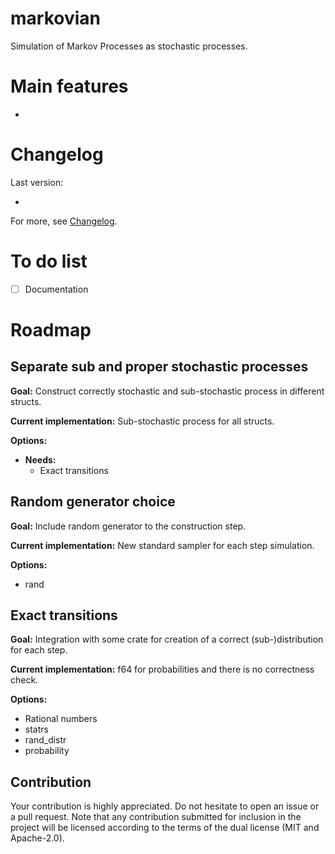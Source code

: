 # markovian
Simulation of Markov Processes as stochastic processes.

# Main features

- 

# Changelog

Last version:

- 

For more, see [Changelog](https://github.com/rasa200/markovian/blob/master/Changelog.md).

# To do list

- [ ] Documentation

# Roadmap

## Separate sub and proper stochastic processes

**Goal:** Construct correctly stochastic and sub-stochastic process in different structs.

**Current implementation:** Sub-stochastic process for all structs.

**Options:**

- **Needs:** 
  - Exact transitions

## Random generator choice

**Goal:** Include random generator to the construction step.

**Current implementation:** New standard sampler for each step simulation. 

**Options:**

- rand

## Exact transitions

**Goal:** Integration with some crate for creation of a correct (sub-)distribution for each step. 

**Current implementation:** f64 for probabilities and there is no correctness check. 

**Options:**

- Rational numbers
- statrs
- rand_distr
- probability

## Contribution

Your contribution is highly appreciated. Do not hesitate to open an issue or a pull request. Note that any contribution submitted for inclusion in the project will be licensed according to the terms of the dual license (MIT and Apache-2.0).